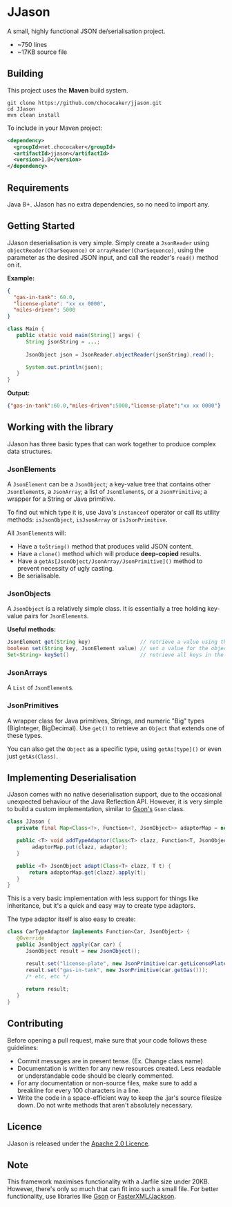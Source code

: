 # JJason

[license]: https://github.com/chococaker/jjason/blob/master/LICENSE

A small, highly functional JSON de/serialisation project.
 * ~750 lines
 * ~17KB source file

## Building
This project uses the **Maven** build system.
```shell
git clone https://github.com/chococaker/jjason.git
cd JJason
mvn clean install
```

To include in your Maven project:
```xml
<dependency>
  <groupId>net.chococaker</groupId>
  <artifactId>jjason</artifactId>
  <version>1.0</version>
</dependency>
```

## Requirements
Java 8+. JJason has no extra dependencies, so no need to import any.

## Getting Started

JJason deserialisation is very simple. Simply create a `JsonReader` using
`objectReader(CharSequence)` or `arrayReader(CharSequence)`, using the parameter as the desired
JSON input, and call the reader's `read()` method on it.

**Example:**
```json
{
  "gas-in-tank": 60.0,
  "license-plate": "xx xx 0000",
  "miles-driven": 5000
}
```

```java
class Main {
   public static void main(String[] args) {
      String jsonString = ...;
      
      JsonObject json = JsonReader.objectReader(jsonString).read();

      System.out.println(json);
   }
}
```

**Output:**
```json
{"gas-in-tank":60.0,"miles-driven":5000,"license-plate":"xx xx 0000"}
```

## Working with the library
JJason has three basic types that can work together to produce complex data structures.

### JsonElements
A `JsonElement` can be a `JsonObject`; a key-value tree that contains other `JsonElement`s, a
`JsonArray`; a list of `JsonElement`s, or a `JsonPrimitive`; a wrapper for a String or Java
primitive.

To find out which type it is, use Java's `instanceof` operator or call its utility
methods: `isJsonObject`, `isJsonArray` or `isJsonPrimitive`.

All `JsonElement`s will:
 * Have a `toString()` method that produces valid JSON content.
 * Have a `clone()` method which will produce **deep-copied** results.
 * Have a `getAs[JsonObject/JsonArray/JsonPrimitive]()` method to prevent necessity of ugly casting.
 * Be serialisable.

### JsonObjects
A `JsonObject` is a relatively simple class. It is essentially a tree holding key-value pairs
for `JsonElement`s.

**Useful methods:**
```java
JsonElement get(String key)                // retrieve a value using the given key.
boolean set(String key, JsonElement value) // set a value for the object.
Set<String> keySet()                       // retrieve all keys in the JsonObject.
```

### JsonArrays
A `List` of `JsonElement`s.

### JsonPrimitives
A wrapper class for Java primitives, Strings, and numeric "Big" types (BigInteger, BigDecimal). Use
`get()` to retrieve an `Object` that extends one of these types.

You can also get the `Object` as a specific type, using `getAs[type]()` or even just
`getAs(Class)`.

## Implementing Deserialisation
JJason comes with no native deserialisation support, due to the occasional unexpected behaviour of
the Java Reflection API. However, it is very simple to build a custom implementation, similar to
[Gson's](https://github.com/google/gson) `Gson` class.

```java
class JJason {
   private final Map<Class<?>, Function<?, JsonObject>> adaptorMap = new HashMap<>();

   public <T> void addTypeAdaptor(Class<T> clazz, Function<T, JsonObject> adaptor) {
        adaptorMap.put(clazz, adaptor);
   }

   public <T> JsonObject adapt(Class<T> clazz, T t) {
       return adaptorMap.get(clazz).apply(t);
   }
}
```

This is a very basic implementation with less support for things like inheritance, but it's a quick
and easy way to create type adaptors.

The type adaptor itself is also easy to create:
```java
class CarTypeAdaptor implements Function<Car, JsonObject> {
   @Override
   public JsonObject apply(Car car) {
      JsonObject result = new JsonObject();

      result.set("license-plate", new JsonPrimitive(car.getLicensePlate()));
      result.set("gas-in-tank", new JsonPrimitive(car.getGas()));
      /* etc, etc */
      
      return result;
   }
}
```

## Contributing
Before opening a pull request, make sure that your code follows these guidelines:
 * Commit messages are in present tense. (Ex. Change class name)
 * Documentation is written for any new resources created. Less readable or understandable code
   should be clearly commented.
 * For any documentation or non-source files, make sure to add a breakline for every 100 characters
   in a line.
 * Write the code in a space-efficient way to keep the .jar's source filesize down. Do not write
   methods that aren't absolutely necessary.

## Licence
JJason is released under the [Apache 2.0 Licence](https://www.apache.org/licenses/LICENSE-2.0).

## Note
This framework maximises functionality with a Jarfile size under 20KB. However, there's only so
much that can fit into such a small file. For better functionality, use libraries like
[Gson](https://github.com/google/gson) or
[FasterXML/Jackson](https://github.com/FasterXML/jackson).
